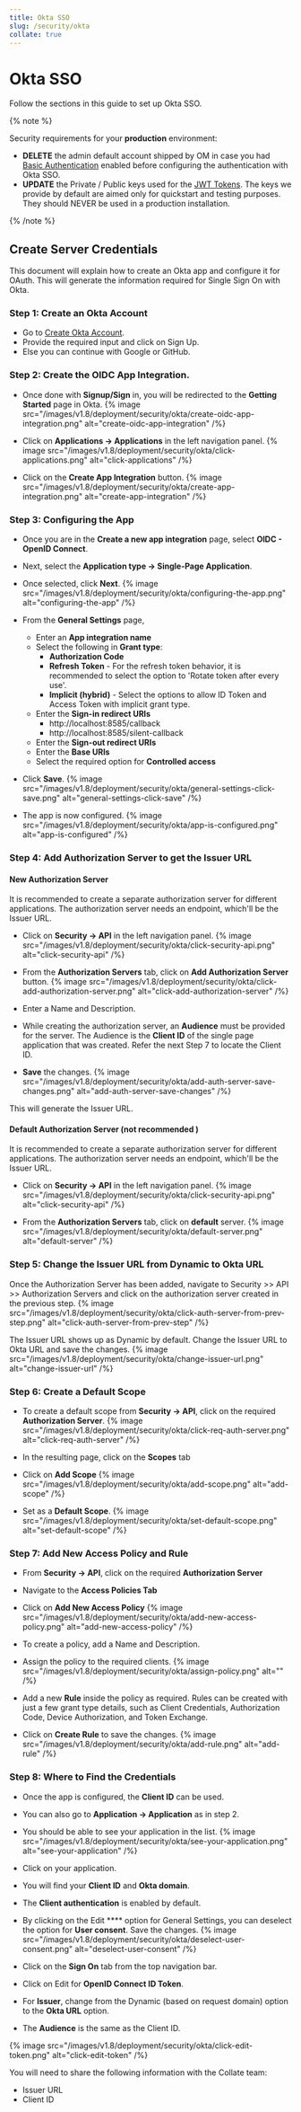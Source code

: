 ```yaml
---
title: Okta SSO
slug: /security/okta
collate: true
---
```


# Okta SSO

Follow the sections in this guide to set up Okta SSO.

{% note %}

Security requirements for your **production** environment:
- **DELETE** the admin default account shipped by OM in case you had [Basic Authentication](/deployment/security/basic-auth)
  enabled before configuring the authentication with Okta SSO.
- **UPDATE** the Private / Public keys used for the [JWT Tokens](/deployment/security/enable-jwt-tokens). The keys we provide
  by default are aimed only for quickstart and testing purposes. They should NEVER be used in a production installation.

{% /note %}

## Create Server Credentials

This document will explain how to create an Okta app and configure it for OAuth. This will generate the information required for Single Sign On with Okta.

### Step 1: Create an Okta Account
- Go to [Create Okta Account](https://developer.okta.com/signup/).
- Provide the required input and click on Sign Up.
- Else you can continue with Google or GitHub.

### Step 2: Create the OIDC App Integration.
- Once done with **Signup/Sign** in, you will be redirected to the **Getting Started** page in Okta.
{% image src="/images/v1.8/deployment/security/okta/create-oidc-app-integration.png" alt="create-oidc-app-integration" /%}

- Click on **Applications -> Applications** in the left navigation panel.
{% image src="/images/v1.8/deployment/security/okta/click-applications.png" alt="click-applications" /%}

- Click on the **Create App Integration** button.
{% image src="/images/v1.8/deployment/security/okta/create-app-integration.png" alt="create-app-integration" /%}

### Step 3: Configuring the App
- Once you are in the **Create a new app integration** page, select **OIDC - OpenID Connect**.
- Next, select the **Application type -> Single-Page Application**.
- Once selected, click **Next**.
{% image src="/images/v1.8/deployment/security/okta/configuring-the-app.png" alt="configuring-the-app" /%}

- From the **General Settings** page,
  * Enter an **App integration name**
  * Select the following in **Grant type**:
    * **Authorization Code**
    * **Refresh Token** - For the refresh token behavior, it is recommended to select the option to 'Rotate token after every use'.
    * **Implicit (hybrid)** - Select the options to allow ID Token and Access Token with implicit grant type.
  * Enter the **Sign-in redirect URIs**
    * http://localhost:8585/callback
    * http://localhost:8585/silent-callback
  * Enter the **Sign-out redirect URIs**
  * Enter the **Base URIs**
  * Select the required option for **Controlled access**
- Click **Save**.
{% image src="/images/v1.8/deployment/security/okta/general-settings-click-save.png" alt="general-settings-click-save" /%}

- The app is now configured.
{% image src="/images/v1.8/deployment/security/okta/app-is-configured.png" alt="app-is-configured" /%}

### Step 4: Add Authorization Server to get the Issuer URL
#### New Authorization Server 
It is recommended to create a separate authorization server for different applications. The authorization server needs an endpoint, which'll be the Issuer URL.
- Click on **Security -> API** in the left navigation panel.
{% image src="/images/v1.8/deployment/security/okta/click-security-api.png" alt="click-security-api" /%}

- From the **Authorization Servers** tab, click on **Add Authorization Server** button.
{% image src="/images/v1.8/deployment/security/okta/click-add-authorization-server.png" alt="click-add-authorization-server" /%}

- Enter a Name and Description.
- While creating the authorization server, an **Audience** must be provided for the server. The Audience is the **Client ID** of the single page application that was created. Refer the next Step 7 to locate the Client ID.
- **Save** the changes.
{% image src="/images/v1.8/deployment/security/okta/add-auth-server-save-changes.png" alt="add-auth-server-save-changes" /%}

This will generate the Issuer URL.
#### Default Authorization Server (not recommended )
It is recommended to create a separate authorization server for different applications. The authorization server needs an endpoint, which'll be the Issuer URL.
- Click on **Security -> API** in the left navigation panel.
{% image src="/images/v1.8/deployment/security/okta/click-security-api.png" alt="click-security-api" /%}

- From the **Authorization Servers** tab, click on **default** server.
{% image src="/images/v1.8/deployment/security/okta/default-server.png" alt="default-server" /%}


### Step 5: Change the Issuer URL from Dynamic to Okta URL
Once the Authorization Server has been added, navigate to Security >> API >> Authorization Servers and click on the authorization server created in the previous step.
{% image src="/images/v1.8/deployment/security/okta/click-auth-server-from-prev-step.png" alt="click-auth-server-from-prev-step" /%}

The Issuer URL shows up as Dynamic by default. Change the Issuer URL to Okta URL and save the changes.
{% image src="/images/v1.8/deployment/security/okta/change-issuer-url.png" alt="change-issuer-url" /%}

### Step 6: Create a Default Scope
- To create a default scope from **Security -> API**, click on the required **Authorization Server**.
{% image src="/images/v1.8/deployment/security/okta/click-req-auth-server.png" alt="click-req-auth-server" /%}

- In the resulting page, click on the **Scopes** tab
- Click on **Add Scope**
{% image src="/images/v1.8/deployment/security/okta/add-scope.png" alt="add-scope" /%}

- Set as a **Default Scope**.
{% image src="/images/v1.8/deployment/security/okta/set-default-scope.png" alt="set-default-scope" /%}

### Step 7: Add New Access Policy and Rule
- From **Security -> API**, click on the required **Authorization Server**
- Navigate to the **Access Policies Tab**
- Click on **Add New Access Policy**
{% image src="/images/v1.8/deployment/security/okta/add-new-access-policy.png" alt="add-new-access-policy" /%}

- To create a policy, add a Name and Description.
- Assign the policy to the required clients.
{% image src="/images/v1.8/deployment/security/okta/assign-policy.png" alt="" /%}

- Add a new **Rule** inside the policy as required. Rules can be created with just a few grant type details, such as Client Credentials, Authorization Code, Device Authorization, and Token Exchange.
- Click on **Create Rule** to save the changes.
{% image src="/images/v1.8/deployment/security/okta/add-rule.png" alt="add-rule" /%}

### Step 8: Where to Find the Credentials
- Once the app is configured, the **Client ID** can be used.
- You can also go to **Application -> Application** as in step 2.
- You should be able to see your application in the list.
{% image src="/images/v1.8/deployment/security/okta/see-your-application.png" alt="see-your-application" /%}

- Click on your application.
- You will find your **Client ID** and **Okta domain**.
- The **Client authentication** is enabled by default.
- By clicking on the Edit **** option for General Settings, you can deselect the option for **User consent**. Save the changes.
{% image src="/images/v1.8/deployment/security/okta/deselect-user-consent.png" alt="deselect-user-consent" /%}

- Click on the **Sign On** tab from the top navigation bar.
- Click on Edit for **OpenID Connect ID Token**.
- For **Issuer**, change from the Dynamic (based on request domain) option to the **Okta URL** option.
- The **Audience** is the same as the Client ID.

{% image src="/images/v1.8/deployment/security/okta/click-edit-token.png" alt="click-edit-token" /%}

You will need to share the following information with the Collate team:
- Issuer URL
- Client ID
